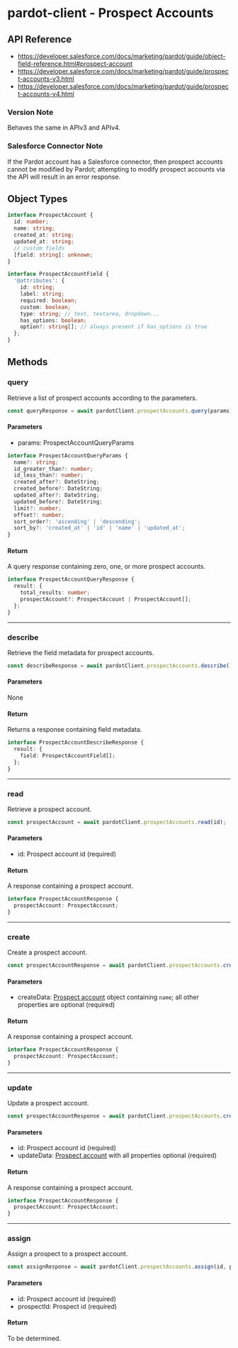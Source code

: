 # pardot-client - Prospect Accounts

## API Reference

- https://developer.salesforce.com/docs/marketing/pardot/guide/object-field-reference.html#prospect-account
- https://developer.salesforce.com/docs/marketing/pardot/guide/prospect-accounts-v3.html
- https://developer.salesforce.com/docs/marketing/pardot/guide/prospect-accounts-v4.html

### Version Note

Behaves the same in APIv3 and APIv4.

### Salesforce Connector Note

If the Pardot account has a Salesforce connector, then prospect accounts cannot be
modified by Pardot; attempting to modify prospect accounts via the API will
result in an error response.

## Object Types

```typescript
interface ProspectAccount {
  id: number;
  name: string;
  created_at: string;
  updated_at: string;
  // custom fields
  [field: string]: unknown;
}

interface ProspectAccountField {
  '@attributes': {
    id: string;
    label: string;
    required: boolean;
    custom: boolean;
    type: string; // text, textarea, dropdown...
    has_options: boolean;
    option?: string[]; // always present if has_options is true
  };
}
```

## Methods

### query

Retrieve a list of prospect accounts according to the parameters.

```typescript
const queryResponse = await pardotClient.prospectAccounts.query(params);
```

#### Parameters

- params: ProspectAccountQueryParams

```typescript
interface ProspectAccountQueryParams {
  name?: string;
  id_greater_than?: number;
  id_less_than?: number;
  created_after?: DateString;
  created_before?: DateString;
  updated_after?: DateString;
  updated_before?: DateString;
  limit?: number;
  offset?: number;
  sort_order?: 'ascending' | 'descending';
  sort_by?: 'created_at' | 'id' | 'name' | 'updated_at';
}
```

#### Return

A query response containing zero, one, or more prospect accounts.

```typescript
interface ProspectAccountQueryResponse {
  result: {
    total_results: number;
    prospectAccount?: ProspectAccount | ProspectAccount[];
  };
}
```

---

### describe

Retrieve the field metadata for prospect accounts.

```typescript
const describeResponse = await pardotClient.prospectAccounts.describe();
```

#### Parameters

None

#### Return

Returns a response containing field metadata.

```typescript
interface ProspectAccountDescribeResponse {
  result: {
    field: ProspectAccountField[];
  };
}
```

---

### read

Retrieve a prospect account.

```typescript
const prospectAccount = await pardotClient.prospectAccounts.read(id);
```

#### Parameters

- id: Prospect account id (required)

#### Return

A response containing a prospect account.

```typescript
interface ProspectAccountResponse {
  prospectAccount: ProspectAccount;
}
```

---

### create

Create a prospect account.

```typescript
const prospectAccountResponse = await pardotClient.prospectAccounts.create(createData);
```

#### Parameters

- createData: [Prospect account](#object-types) object containing `name`; all other properties are optional (required)

#### Return

A response containing a prospect account.

```typescript
interface ProspectAccountResponse {
  prospectAccount: ProspectAccount;
}
```

---

### update

Update a prospect account.

```typescript
const prospectAccountResponse = await pardotClient.prospectAccounts.create(id, updateData);
```

#### Parameters

- id: Prospect account id (required)
- updateData: [Prospect account](#object-types) with all properties optional (required)

#### Return

A response containing a prospect account.

```typescript
interface ProspectAccountResponse {
  prospectAccount: ProspectAccount;
}
```

---

### assign

Assign a prospect to a prospect account.

```typescript
const assignResponse = await pardotClient.prospectAccounts.assign(id, prospectId);
```

#### Parameters

- id: Prospect account id (required)
- prospectId: Prospect id (required)

#### Return

To be determined.
